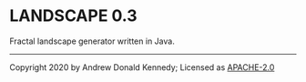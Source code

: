 LANDSCAPE 0.3
=============

Fractal landscape generator written in Java.

---
Copyright 2020  by Andrew Donald Kennedy;
Licensed as [APACHE-2.0](http://www.apache.org/licenses/LICENSE-2.0)